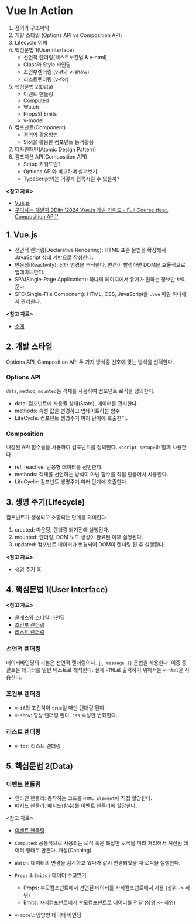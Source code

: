 # Vue In Action

1. 정의와 구조파악
2. 개발 스타일 (Options API vs Composition API)
3. Lifecycle 이해
4. 핵심문법 1(UserInterface)
    - 선언적 렌더링(텍스트보간법 & v-html)
    - Class와 Style 바인딩
    - 조건부렌더링 (v-if와 v-show)
    - 리스트렌더링 (v-for)
5. 핵심문법 2(Data)
    - 이벤트 핸들링
    - Computed
    - Watch
    - Props와 Emits
    - v-model
6. 컴포넌트(Component)
    - 정의와 활용방법
    - Slot을 활용한 컴포넌트 동적활용
7. 디자인패턴(Atomic Design Pattern)
8. 컴포지션 API(Composition API)
    - Setup 키워드란?
    - Options API와 비교하며 살펴보기
    - TypeScript와는 어떻게 접목시킬 수 있을까?

**<참고 자료>**

* [Vue.js](https://ko.vuejs.org/guide/introduction.html)
* [구디사는 개발자 9Diin '2024 Vue.js 개발 가이드 - Full Course (feat. Composition API)'](https://youtu.be/9lWaIhE05m8?si=3gp1eK_cgxDXjpeQ)

## 1. Vue.js

* 선언적 렌더링(Declarative Rendering): HTML 표준 문법을 확장해서 JavaScript 상태 기반으로 작성한다.
* 반응성(Reactivity): 상태 변경을 추적한다. 변경이 발생하면 DOM을 효율적으로 업데이트한다.
* SPA(Single-Page Application): 하나의 페이지에서 유저가 원하는 정보만 보여준다.
* SFC(Single-File Component): HTML, CSS, JavaScript를 `.vue` 파일 하나에서 관리한다.

**<참고 자료>**

* [소개](https://ko.vuejs.org/guide/introduction.html)

## 2. 개발 스타일

Options API, Composition API 두 가지 방식중 선호에 맞는 방식을 선택한다.

### Options API

`data`, `method`, `mounted`등 객체를 사용하여 컴포넌트 로직을 정의한다.

* data: 컴포넌트에 사용될 상태(State), 데이터를 관리한다.
* methods: 속성 값을 변경하고 업데이트하는 함수
* LifeCycle: 컴포넌트 생명주기 여러 단계에 호출한다.

### Composition

내장된 API 함수들을 사용하여 컴포넌트를 정의한다. `<script setup>`과 함께 사용한다.

* ref, reactive: 반응형 데이터를 선언한다.
* methods: 객체를 선언하는 방식이 아닌 함수를 직접 만들어서 사용한다.
* LifeCycle: 컴포넌트 생명주기 여러 단계에 호출한다.

## 3. 생명 주기(Lifecycle)

컴포넌트가 생성되고 소멸되는 단계를 의미한다.

1. created: 마운팅, 렌더링 되기전에 실행된다.
2. mounted: 렌더링, DOM 노드 생성이 완료된 이후 실행된다.
3. updated: 컴포넌트 데이터가 변경되어 DOM이 렌더링 된 후 실행된다.

**<참고 자료>**

* [생명 주기 훅](https://ko.vuejs.org/guide/essentials/lifecycle.html)

## 4. 핵심문법 1(User Interface)

**<참고 자료>**

* [클래스와 스타일 바인딩](https://ko.vuejs.org/guide/essentials/class-and-style.html)
* [조건부 렌더링](https://ko.vuejs.org/guide/essentials/conditional.html)
* [리스트 렌더링](https://ko.vuejs.org/guide/essentials/list.html)

### 선언적 렌더링

데이터바인딩의 기본은 선언적 렌더링이다. `{{ message }}` 문법을 사용한다. 이중 중괄호는 데이터를 일반 텍스트로 해석한다.
실제 `HTML`로 출력하기 위해서는 `v-html`을 사용한다.

### 조건부 렌더링

* `v-if`의 조건식이 `true`일 때만 렌더링 된다.
* `v-show`: 항상 렌더링 된다. `css` 속성만 변화한다.

### 리스트 렌더링

* `v-for`: 리스트 렌더링

## 5. 핵심문법 2(Data)

### 이벤트 핸들링

* 인라인 핸들러: 동작하는 코드를 `HTML Element`에 직접 할당한다.
* 메서드 핸들러: 메서드(함수)를 이벤트 핸들러에 할당한다.

<참고 자료>

* [이벤트 핸들링](https://ko.vuejs.org/guide/essentials/event-handling.html)

* `Computed`: 공통적으로 사용되는 로직 혹은 복잡한 로직을 미리 처리해서 계산된 데이터 형태로 만든다. 캐싱(Caching)
* `Watch`: 데이터의 변경을 감시하고 있다가 값이 변경되었을 때 로직을 실행한다.
* `Props` & `Emits` / 데이터 주고받기
    * Props: 부모컴포넌트에서 선언된 데이터를 자식컴포넌트에서 사용 (상위 -> 하위)
    * Emits: 자식컴포넌트에서 부모컴포넌트로 데이터를 전달 (상위 <- 하위)
* `v-model`: 양방향 데이터 바인딩
